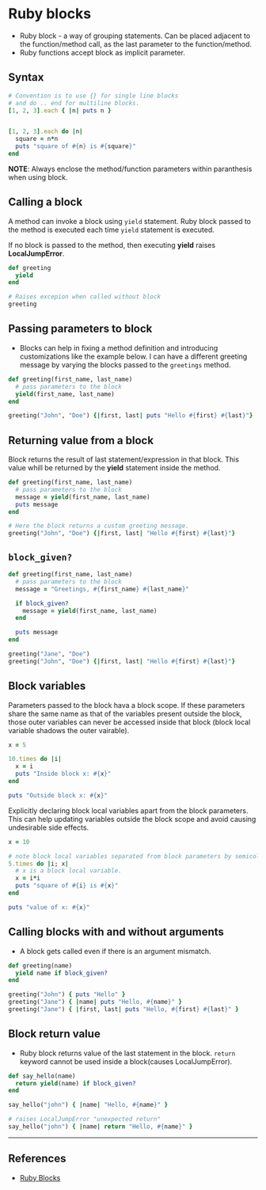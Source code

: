 # Ruby blocks

* Ruby block - a way of grouping statements. Can be placed adjacent to the function/method call, as the last parameter to the function/method.
* Ruby functions accept block as implicit parameter.

## Syntax

```ruby
# Convention is to use {} for single line blocks
# and do .. end for multiline blocks.
[1, 2, 3].each { |n| puts n }


[1, 2, 3].each do |n|
  square = n*n
  puts "square of #{n} is #{square}"
end
```

**NOTE**: Always enclose the method/function parameters within paranthesis when using block.

## Calling a block

A method can invoke a block using `yield` statement. Ruby block passed to the method is executed each time `yield` statement is executed.

If no block is passed to the method, then executing **yield** raises **LocalJumpError**.

```ruby
def greeting
  yield
end

# Raises excepion when called without block
greeting
```

## Passing parameters to block

* Blocks can help in fixing a method definition and introducing customizations like the example below. I can have a different greeting message by varying the blocks passed to the `greetings` method.

```ruby
def greeting(first_name, last_name)
  # pass parameters to the block
  yield(first_name, last_name)
end

greeting("John", "Doe") {|first, last| puts "Hello #{first} #{last}"}
```

## Returning value from a block

Block returns the result of last statement/expression in that block. This value whill be returned by the **yield** statement inside the method.

```ruby
def greeting(first_name, last_name)
  # pass parameters to the block
  message = yield(first_name, last_name)
  puts message
end

# Here the block returns a custom greeting message.
greeting("John", "Doe") {|first, last| "Hello #{first} #{last}"}
```

## `block_given?`

```ruby
def greeting(first_name, last_name)
  # pass parameters to the block
  message = "Greetings, #{first_name} #{last_name}"

  if block_given?
    message = yield(first_name, last_name)
  end

  puts message
end

greeting("Jane", "Doe")
greeting("John", "Doe") {|first, last| "Hello #{first} #{last}"}
```

## Block variables

Parameters passed to the block hava a block scope. If these parameters share the same name as that of the variables present outside the block, those outer variables can never be accessed inside that block (block local variable shadows the outer vairable).

```ruby
x = 5

10.times do |i|
  x = i
  puts "Inside block x: #{x}"
end

puts "Outside block x: #{x}"
```

Explicitly declaring block local variables apart from the block parameters. This can help updating variables outside the block scope and avoid causing undesirable side effects.

```ruby
x = 10

# note block local variables separated from block parameters by semicolon
5.times do |i; x|
  # x is a block local variable.
  x = i*i
  puts "square of #{i} is #{x}"
end

puts "value of x: #{x}"
```

## Calling blocks with and without arguments

* A block gets called even if there is an argument mismatch.

```ruby
def greeting(name)
  yield name if block_given?
end

greeting("John") { puts "Hello" }
greeting("Jane") { |name| puts "Hello, #{name}" }
greeting("Jane") { |first, last| puts "Hello, #{first} #{last}" }
```

## Block return value

* Ruby block returns value of the last statement in the block. `return` keyword cannot be used inside a block(causes LocalJumpError).

```ruby
def say_hello(name)
  return yield(name) if block_given?
end

say_hello("john") { |name| "Hello, #{name}" }

# raises LocalJumpError "unexpected return"
say_hello("john") { |name| return "Hello, #{name}" }
```

---

## References

* [Ruby Blocks](http://rubylearning.com/satishtalim/ruby_blocks.html)
